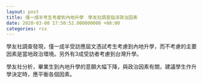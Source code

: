 ```yaml
---
layout: post
title: 僅一成半考生考慮到內地升學　學友社調查指涉政治因素
date: 2020-03-08 17:50:52.000000000 +08:00
categories: rss
---
```


學友社調查發現，僅一成半受訪應屆文憑試考生考慮到內地升學，而不考慮的主要因素是當地政治環境。另外有3成受訪者考慮到台灣升學。

學友社分析，畢業生到內地升學的意願大幅下降，與政治因素有關，建議學生作升學決定時，應平衡各個因素。
